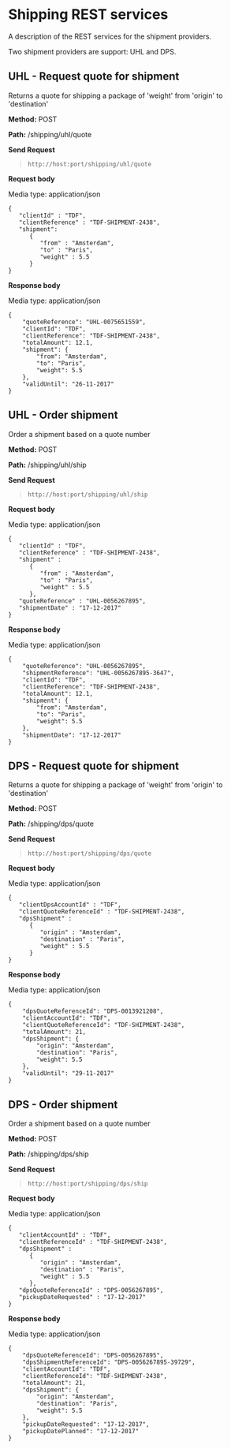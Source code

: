 # Shipping REST services 

A description of the REST services for the shipment providers.

Two shipment providers are support: UHL and DPS. 


## UHL - Request quote for shipment
Returns a quote for shipping a package of 'weight' from 'origin' to 'destination'  


**Method:** POST

**Path:** /shipping/uhl/quote

**Send Request**
> `http://host:port/shipping/uhl/quote`

**Request body**

Media type: application/json
```
{
   "clientId" : "TDF",
   "clientReference" : "TDF-SHIPMENT-2438",
   "shipment":
      {
         "from" : "Amsterdam",
         "to" : "Paris",
         "weight" : 5.5
      }
}
```

**Response body**

Media type: application/json
```
{
    "quoteReference": "UHL-0075651559",
    "clientId": "TDF",
    "clientReference": "TDF-SHIPMENT-2438",
    "totalAmount": 12.1,
    "shipment": {
        "from": "Amsterdam",
        "to": "Paris",
        "weight": 5.5
    },
    "validUntil": "26-11-2017"
}
```


UHL - Order shipment
-------------
Order a shipment based on a quote number

**Method:** POST

**Path:** /shipping/uhl/ship

**Send Request**
> `http://host:port/shipping/uhl/ship`

**Request body**

Media type: application/json
```
{
   "clientId" : "TDF",
   "clientReference" : "TDF-SHIPMENT-2438",
   "shipment" :
      {
         "from" : "Amsterdam",
         "to" : "Paris",
         "weight" : 5.5
      },
   "quoteReference" : "UHL-0056267895",
   "shipmentDate" : "17-12-2017"
}
```

**Response body**

Media type: application/json
```
{
    "quoteReference": "UHL-0056267895",
    "shipmentReference": "UHL-0056267895-3647",
    "clientId": "TDF",
    "clientReference": "TDF-SHIPMENT-2438",
    "totalAmount": 12.1,
    "shipment": {
        "from": "Amsterdam",
        "to": "Paris",
        "weight": 5.5
    },
    "shipmentDate": "17-12-2017"
}
```



DPS - Request quote for shipment
-------------
Returns a quote for shipping a package of 'weight' from 'origin' to 'destination'  


**Method:** POST

**Path:** /shipping/dps/quote

**Send Request**
> `http://host:port/shipping/dps/quote`

**Request body**

Media type: application/json
```
{
   "clientDpsAccountId" : "TDF",
   "clientQuoteReferenceId" : "TDF-SHIPMENT-2438",
   "dpsShipment" :
      {
         "origin" : "Amsterdam",
         "destination" : "Paris",
         "weight" : 5.5
      }
}
```

**Response body**

Media type: application/json
```
{
    "dpsQuoteReferenceId": "DPS-0013921208",
    "clientAccountId": "TDF",
    "clientQuoteReferenceId": "TDF-SHIPMENT-2438",
    "totalAmount": 21,
    "dpsShipment": {
        "origin": "Amsterdam",
        "destination": "Paris",
        "weight": 5.5
    },
    "validUntil": "29-11-2017"
}
```


DPS - Order shipment
-------------
Order a shipment based on a quote number

**Method:** POST

**Path:** /shipping/dps/ship

**Send Request**
> `http://host:port/shipping/dps/ship`

**Request body**

Media type: application/json
```
{
   "clientAccountId" : "TDF",
   "clientReferenceId" : "TDF-SHIPMENT-2438",
   "dpsShipment" :
      {
         "origin" : "Amsterdam",
         "destination" : "Paris",
         "weight" : 5.5
      },
   "dpsQuoteReferenceId" : "DPS-0056267895",
   "pickupDateRequested" : "17-12-2017"
}
```

**Response body**

Media type: application/json
```
{
    "dpsQuoteReferenceId": "DPS-0056267895",
    "dpsShipmentReferenceId": "DPS-0056267895-39729",
    "clientAccountId": "TDF",
    "clientReferenceId": "TDF-SHIPMENT-2438",
    "totalAmount": 21,
    "dpsShipment": {
        "origin": "Amsterdam",
        "destination": "Paris",
        "weight": 5.5
    },
    "pickupDateRequested": "17-12-2017",
    "pickupDatePlanned": "17-12-2017"
}
```
